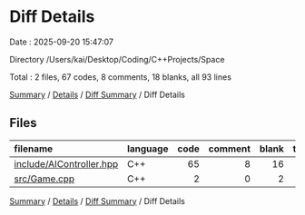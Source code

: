 # Diff Details

Date : 2025-09-20 15:47:07

Directory /Users/kai/Desktop/Coding/C++Projects/Space

Total : 2 files,  67 codes, 8 comments, 18 blanks, all 93 lines

[Summary](results.md) / [Details](details.md) / [Diff Summary](diff.md) / Diff Details

## Files
| filename | language | code | comment | blank | total |
| :--- | :--- | ---: | ---: | ---: | ---: |
| [include/AIController.hpp](/include/AIController.hpp) | C++ | 65 | 8 | 16 | 89 |
| [src/Game.cpp](/src/Game.cpp) | C++ | 2 | 0 | 2 | 4 |

[Summary](results.md) / [Details](details.md) / [Diff Summary](diff.md) / Diff Details